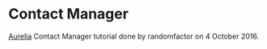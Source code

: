 # Contact Manager
[Aurelia](http://aurelia.io/) Contact Manager tutorial done by randomfactor on 4 October 2016.

